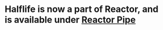 # Halflife is now a part of Reactor, and is available under [Reactor Pipe](https://github.com/reactor/reactor-extensions/tree/master/reactor-pipe)


